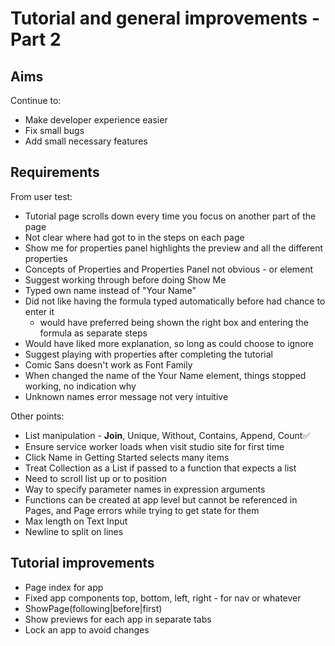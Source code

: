 Tutorial and general improvements - Part 2
==========================================

Aims
----

Continue to:
- Make developer experience easier
- Fix small bugs
- Add small necessary features

Requirements
------------

From user test:
- Tutorial page scrolls down every time you focus on another part of the page
- Not clear where had got to in the steps on each page
- Show me for properties panel highlights the preview and all the different properties
- Concepts of Properties and Properties Panel not obvious - or element
- Suggest working through before doing Show Me
- Typed own name instead of "Your Name"
- Did not like having the formula typed automatically before had chance to enter it
    - would have preferred being shown the right box and entering the formula as separate steps
- Would have liked more explanation, so long as could choose to ignore
- Suggest playing with properties after completing the tutorial
- Comic Sans doesn't work as Font Family
- When changed the name of the Your Name element, things stopped working, no indication why
- Unknown names error message not very intuitive

Other points:
- List manipulation - **Join**, Unique, Without, Contains, Append, Count✅ 
- Ensure service worker loads when visit studio site for first time
- Click Name in Getting Started selects many items
- Treat Collection as a List if passed to a function that expects a list
- Need to scroll list up or to position
- Way to specify parameter names in expression arguments
- Functions can be created at app level but cannot be referenced in Pages, and Page errors while trying to get state for them
- Max length on Text Input
- Newline to split on lines

Tutorial improvements
---------------------
- Page index for app
- Fixed app components top, bottom, left, right - for nav or whatever
- ShowPage(following|before|first)
- Show previews for each app in separate tabs
- Lock an app to avoid changes
